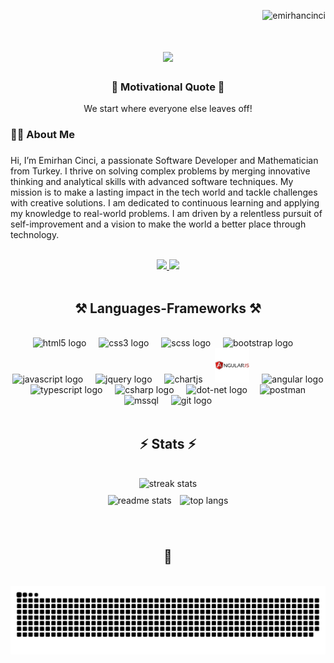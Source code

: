 <p align="right"> <img src="https://komarev.com/ghpvc/?username=emirhancinci&label=Profile%20views&color=0e75b6&style=flat" alt="emirhancinci" /> </p>

<h1 align="center">
    <img src="https://readme-typing-svg.herokuapp.com/?font=Righteous&size=35&center=true&vCenter=true&width=500&height=70&duration=4000&lines=Hi+There!+👋;+I'm+Emirhan+CİNCİ!;" />
</h1>


###

<h3 align="center">🌟 Motivational Quote 🌟</h3>

<p align="center">We start where everyone else leaves off!</p>

<h3>👩‍💻  About Me</h3>

###

<p>Hi, I’m Emirhan Cinci, a passionate Software Developer and Mathematician from Turkey. I thrive on solving complex problems by merging innovative thinking and analytical skills with advanced software techniques. My mission is to make a lasting impact in the tech world and tackle challenges with creative solutions. I am dedicated to continuous learning and applying my knowledge to real-world problems. I am driven by a relentless pursuit of self-improvement and a vision to make the world a better place through technology.</p>

<br/>

<div align="center"> 
  <a href="mailto:emirhan.cinci@gmail.com">
    <img src="https://img.shields.io/badge/Gmail-333333?style=for-the-badge&logo=gmail&logoColor=red" height=30 />
  </a>
  <a href="https://www.linkedin.com/in/emirhancinci/" target="_blank">
    <img src="https://img.shields.io/badge/LinkedIn-0077B5?style=for-the-badge&logo=linkedin&logoColor=white" height=30 target="_blank" />
  </a>
</div>

<br/>
 
<h2 align="center">⚒️ Languages-Frameworks ⚒️</h2>
<br/>
<div align="center">
  <img src="https://cdn.jsdelivr.net/gh/devicons/devicon/icons/html5/html5-original.svg" height="55" alt="html5 logo" />
  <img width="12" />
  <img src="https://cdn.jsdelivr.net/gh/devicons/devicon/icons/css3/css3-original.svg" height="55" alt="css3 logo" />
  <img width="12" />
  <img src="https://cdn.jsdelivr.net/gh/devicons/devicon/icons/sass/sass-original.svg" height="55" alt="scss logo" />
  <img width="12" />
  <img src="https://cdn.jsdelivr.net/gh/devicons/devicon/icons/bootstrap/bootstrap-plain.svg" height="55" alt="bootstrap logo" />
  <img width="12" />
  <img src="https://cdn.jsdelivr.net/gh/devicons/devicon/icons/javascript/javascript-original.svg" height="55" alt="javascript logo" />
  <img width="12" />
  <img src="https://cdn.jsdelivr.net/gh/devicons/devicon/icons/jquery/jquery-original.svg" height="55" alt="jquery logo" />
  <img width="12" />
  <img src="https://www.chartjs.org/media/logo-title.svg" height="55" alt="chartjs"/>
  <img width="12" />
  <img src="https://raw.githubusercontent.com/devicons/devicon/master/icons/angularjs/angularjs-original-wordmark.svg" alt="angularjs" height="55"/>
  <img width="12" />
  <img src="https://cdn.jsdelivr.net/gh/devicons/devicon/icons/angular/angular-original.svg" height="55" alt="angular logo" />
  <img width="12" />
  <img src="https://cdn.jsdelivr.net/gh/devicons/devicon/icons/typescript/typescript-original.svg" height="55" alt="typescript logo" />
  <img width="12" />
  <img src="https://cdn.jsdelivr.net/gh/devicons/devicon/icons/csharp/csharp-original.svg" height="55" alt="csharp logo" />
  <img width="12" />
  <img src="https://cdn.jsdelivr.net/gh/devicons/devicon/icons/dot-net/dot-net-plain-wordmark.svg" height="55" alt="dot-net logo" />
  <img width="12" />
  <img src="https://www.vectorlogo.zone/logos/getpostman/getpostman-icon.svg" height="55" alt="postman"/> 
  <img width="12" />
  <img src="https://www.svgrepo.com/show/303229/microsoft-sql-server-logo.svg" height="55" alt="mssql"/>
  <img width="12" />
  <img src="https://www.vectorlogo.zone/logos/git-scm/git-scm-icon.svg" height="55" alt="git logo" />
</div>

<br/>

<h2 align="center">⚡ Stats ⚡</h2>

<br>

<div align="center">
  <img width="390" style="margin-bottom: 10px;" src="https://github-readme-streak-stats-salesp07.vercel.app/?user=EmirhanCinci&count_private=true&theme=react&border_radius=10" alt="streak stats"/>
  <br/>
  <img width="390" src="https://github-readme-stats.vercel.app/api?username=EmirhanCinci&count_private=true&show_icons=true&theme=react&rank_icon=github&border_radius=10" alt="readme stats" />
  <img width="297" style="margin-left: 10px;" src="https://github-readme-stats.vercel.app/api/top-langs/?username=EmirhanCinci&hide=HTML&langs_count=8&layout=compact&theme=react&border_radius=10&size_weight=0.5&count_weight=0.5&exclude_repo=github-readme-stats" alt="top langs" />
</div>

###

<br/>

<div align="center">
  <h2>🐍</h2>
  <br>
  <img alt="snake eating my contributions" src="https://raw.githubusercontent.com/salesp07/salesp07/output/github-contribution-grid-snake.svg" />
  
  <br/><br/><br/>
</div>
